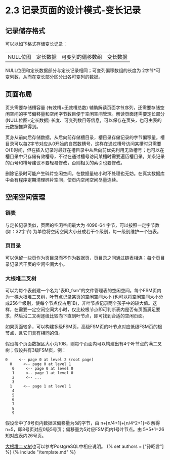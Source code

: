 # 2.3 记录页面的设计模式-变长记录
## 记录储存格式
可以以如下格式存储变长记录：

<table>
  <tr>
    <td align='center'>NULL位图</td>
    <td align='center'>定长数据</td>
    <td align='center'>可变列的偏移数组</td>
    <td align='center'>变长数据</td>
  </tr>
</table>

NULL位图和定长数据部分与定长记录相同；可变列偏移数组的长度为 2字节*可变列数，从而在变长部分区分出各可变列的数据。

## 页面布局
页头需要存储槽容量 (有效槽+无效槽总数) 辅助解读页面字节序列，还需要存储空闲空间的字节偏移量和空闲字节数目便于空闲空间管理。解读页面还需要定长部分 (NULL位图+定长数据) 长度、可变列数目等信息，可以保存在页头，也可由表的元数据推算得到。

页身从前向后存储数据，从后向前存储槽目录，槽目录存储记录的字节偏移量。槽目录可以每2字节对应从0开始的自然数槽号，这样在通过槽号访问某槽时只需要O(1)时间，但在插入记录时最好在槽目录中从后向前优先利用无效槽号；也可以在槽目录中只存储有效槽号，不过在通过槽号访问某槽时需要遍历槽目录。某条记录的页号和槽号建议不要轻易修改，否则相关的索引也要修改。

删除记录时可能产生碎片空闲空间，在数据量较小时不处理也无妨。在真实数据库中会有程序定期清理碎片空间，使页内空闲空间尽量连续。

## 空闲空间管理
### 链表
与定长记录类似，页面的空闲空间最大为 4096-64 字节，可以按照一定字节数 (如：32字节) 为单位将空闲空间大小分成若干个级别，每一级别维护一个链表。
### 页目录
可以保留一些页作为页目录而不作为数据页，页目录之间通过链表相连；每个页目录记录若干页的空闲空间大小。
### 大根堆二叉树
可以为每个表创建一个名为"表ID_fsm"的文件管理表的空闲空间。每个FSM页内为一棵大根堆二叉树，叶节点记录某页的空闲空间大小 (也可以将空闲空间大小分成256个级别，使每个节点仅占用1B)，非叶节点记录两个孩子中的较大值。这样，在需要一定空闲空间大小时，仅比较根节点即可判断表内是否有页面满足要求，然后沿二叉树逐级比较向下直到叶节点，即可找到合适的空闲页面。

如果页面较多，可以构建多级FSM页，高级FSM页的叶节点对应低级FSM页的根节点，且它们具有相同的值。

假设每个页面数据区大小为10B，则每个页面内可以构建出有4个叶节点的满二叉树；假设共有3级FSM页，例：
```
0     <-- page 0 at level 2 (root page)
  0     <-- page 0 at level 1
   0     <-- page 0 at level 0
   1     <-- page 1 at level 0
   2     <-- ...
   3
  1     <-- page 1 at level 1
   4
   5
   6
   7
   8
   9
```
假设命中了8号页内数据区偏移量为5的字节，由 n+⌊n/4+1⌋+⌊n/4^2+1⌋=8 解得 n=5，即8号页对应0级5号页；偏移量为5对应FSM页内1号叶节点。由 5*5+1=26 知对应表内26号页。

[大根堆二叉树](https://github.com/postgres/postgres/blob/master/src/backend/storage/freespace/README)也可以参考PostgreSQL中相应说明。
{% set authors = ["孙昭言"] %}
{% include "/template.md" %}

